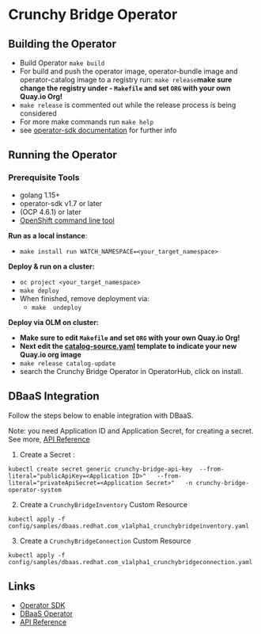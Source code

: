 # Crunchy Bridge Operator

## Building the Operator
- Build Operator `make build`
- For build and push the operator image, operator-bundle image and operator-catalog image to a registry run:  `make release`**make sure change the registry under -  `Makefile` and set `ORG` with your own Quay.io Org!**
- `make release` is commented out while the release process is being considered
- For more make commands run `make help`
- see [operator-sdk documentation](https://sdk.operatorframework.io/docs/building-operators/golang/tutorial/) for further info

## Running the Operator

### Prerequisite Tools

* golang 1.15+
* operator-sdk v1.7 or later
* (OCP 4.6.1) or later 
* [OpenShift command line tool](https://developers.redhat.com/openshift/command-line-tools)

**Run as a local instance**:

- `make install run WATCH_NAMESPACE=<your_target_namespace>`

**Deploy & run on a cluster:**
- `oc project <your_target_namespace>`
- `make deploy`
- When finished, remove deployment via:
    - `make  undeploy`

**Deploy via OLM on cluster:**
- **Make sure to edit `Makefile` and set `ORG` with your own Quay.io Org!**
- **Next edit the [catalog-source.yaml](config/samples/catalog-source.yaml) template to indicate your new Quay.io org image**  
- `make release catalog-update`
- search the Crunchy Bridge Operator in OperatorHub, click on install.

## DBaaS Integration

Follow the steps below to enable integration with DBaaS.

Note: you need  Application ID and Application Secret, for creating a secret. See more, [API Reference](https://docs.crunchybridge.com/api/getting_started)

1. Create a Secret :
```
kubectl create secret generic crunchy-bridge-api-key  --from-literal="publicApiKey=<Application ID>"   --from-literal="privateApiSecret=<Application Secret>"   -n crunchy-bridge-operator-system
```
2. Create a `CrunchyBridgeInventory` Custom Resource
```
kubectl apply -f config/samples/dbaas.redhat.com_v1alpha1_crunchybridgeinventory.yaml
```
3. Create a `CrunchyBridgeConnection` Custom Resource
  ```
  kubectl apply -f config/samples/dbaas.redhat.com_v1alpha1_crunchybridgeconnection.yaml
 ``` 

## Links

* [Operator SDK](https://github.com/operator-framework/operator-sdk)
* [DBaaS Operator](https://github.com/RHEcosystemAppEng/dbaas-operator)
* [API Reference](https://docs.crunchybridge.com/api/getting_started)